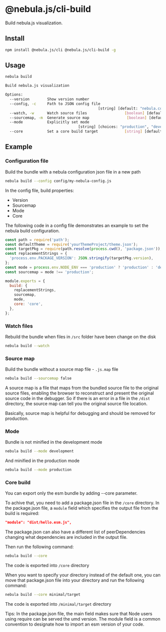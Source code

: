 # @nebula.js/cli-build

Build nebula.js visualization.

## Install

```sh
npm install @nebula.js/cli @nebula.js/cli-build -g
```

## Usage

```sh
nebula build

Build nebula.js visualization

Options:
  --version        Show version number                                 [boolean]
  --config, -c     Path to JSON config file
                                          [string] [default: "nebula.config.js"]
  --watch, -w      Watch source files                 [boolean] [default: false]
  --sourcemap, -m  Generate source map                 [boolean] [default: true]
  --mode           Explicitly set mode
                                 [string] [choices: "production", "development"]
  --core           Set a core build target            [string] [default: "core"]
```

## Example

### Configuration file

Build the bundle with a nebula configuration json file in a new path

```sh
nebula build --config config/my-nebula-config.js
```

In the config file, build properties:

- Version
- Sourcemap
- Mode
- Core

The following code in a config file demonstrates an example to set the nebula build configuration.

```js
const path = require('path');
const defaultTheme = require('yourThemeProject/theme.json');
const targetPkg = require(path.resolve(process.cwd(), 'package.json'));
const replacementStrings = {
  'process.env.PACKAGE_VERSION': JSON.stringify(targetPkg.version),
};
const mode = process.env.NODE_ENV === 'production' ? 'production' : 'development';
const sourcemap = mode !== 'production';

module.exports = {
  build: {
    replacementStrings,
    sourcemap,
    mode,
    core: 'core',
  },
};
```

### Watch files

Rebuild the bundle when files in `/src` folder have been change on the disk

```sh
nebula build --watch
```

### Source map

Build the bundle without a source map file - `.js.map` file

```sh
nebula build --sourcemap false
```

A source map is a file that maps from the bundled source file to the original
source files, enabling the browser to reconstruct and present the original source
code in the debugger. So if there is an error in a file in the `/dist` directory,
the source map can tell you the original source file location.

Basically, source map is helpful for debugging and should be removed for production.

### Mode

Bundle is not minified in the development mode

```sh
nebula build --mode development
```

And minified in the production mode

```sh
nebula build --mode production
```

### Core build

You can export only the esm bundle by adding --core parameter.

To achive that, you need to add a package.json file in the `/core` directory.
In the package.json file, a `module` field which specifies the output file
from the build is required:

```json
"module": "dist/hello.esm.js",
```

The package.json can also have a different list of peerDependencies changing
what dependencies are included in the output file.

Then run the following command:

```sh
nebula build --core
```

The code is exported into `/core` directory

When you want to specify your directory instead of the default one, you can move
that package.json file into your directory and run the following command:

```sh
nebula build --core minimal/target
```

The code is exported into `/minimal/target` directory

Tips:
In the package.json file, the main field makes sure that Node users using require
can be served the umd version. The module field is a common convention to designate
how to import an esm version of your code.
